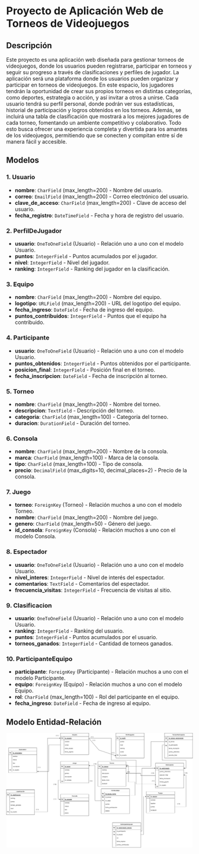 # Proyecto de Aplicación Web de Torneos de Videojuegos

## Descripción
Este proyecto es una aplicación web diseñada para gestionar torneos de videojuegos, donde los usuarios pueden registrarse, participar en torneos y seguir su progreso a través de clasificaciones y perfiles de jugador.
La aplicación será una plataforma donde los usuarios pueden organizar y participar en torneos de videojuegos. En este espacio, los jugadores tendrán la oportunidad de crear sus propios torneos en distintas categorías, como deportes, estrategia o acción, y así invitar a otros a unirse. Cada usuario tendrá su perfil personal, donde podrán ver sus estadísticas, historial de participación y logros obtenidos en los torneos. Además, se incluirá una tabla de clasificación que mostrará a los mejores jugadores de cada torneo, fomentando un ambiente competitivo y colaborativo. Todo esto busca ofrecer una experiencia completa y divertida para los amantes de los videojuegos, permitiendo que se conecten y compitan entre sí de manera fácil y accesible.


## Modelos

### 1. Usuario
- **nombre**: `CharField` (max_length=200) - Nombre del usuario.
- **correo**: `EmailField` (max_length=200) - Correo electrónico del usuario.
- **clave_de_acceso**: `CharField` (max_length=200) - Clave de acceso del usuario.
- **fecha_registro**: `DateTimeField` - Fecha y hora de registro del usuario.

### 2. PerfilDeJugador
- **usuario**: `OneToOneField` (Usuario) - Relación uno a uno con el modelo Usuario.
- **puntos**: `IntegerField` - Puntos acumulados por el jugador.
- **nivel**: `IntegerField` - Nivel del jugador.
- **ranking**: `IntegerField` - Ranking del jugador en la clasificación.

### 3. Equipo
- **nombre**: `CharField` (max_length=200) - Nombre del equipo.
- **logotipo**: `URLField` (max_length=200) - URL del logotipo del equipo.
- **fecha_ingreso**: `DateField` - Fecha de ingreso del equipo.
- **puntos_contribuidos**: `IntegerField` - Puntos que el equipo ha contribuido.

### 4. Participante
- **usuario**: `OneToOneField` (Usuario) - Relación uno a uno con el modelo Usuario.
- **puntos_obtenidos**: `IntegerField` - Puntos obtenidos por el participante.
- **posicion_final**: `IntegerField` - Posición final en el torneo.
- **fecha_inscripcion**: `DateField` - Fecha de inscripción al torneo.

### 5. Torneo
- **nombre**: `CharField` (max_length=200) - Nombre del torneo.
- **descripcion**: `TextField` - Descripción del torneo.
- **categoria**: `CharField` (max_length=100) - Categoría del torneo.
- **duracion**: `DurationField` - Duración del torneo.

### 6. Consola
- **nombre**: `CharField` (max_length=200) - Nombre de la consola.
- **marca**: `CharField` (max_length=100) - Marca de la consola.
- **tipo**: `CharField` (max_length=100) - Tipo de consola.
- **precio**: `DecimalField` (max_digits=10, decimal_places=2) - Precio de la consola.

### 7. Juego
- **torneo**: `ForeignKey` (Torneo) - Relación muchos a uno con el modelo Torneo.
- **nombre**: `CharField` (max_length=200) - Nombre del juego.
- **genero**: `CharField` (max_length=50) - Género del juego.
- **id_consola**: `ForeignKey` (Consola) - Relación muchos a uno con el modelo Consola.

### 8. Espectador
- **usuario**: `OneToOneField` (Usuario) - Relación uno a uno con el modelo Usuario.
- **nivel_interes**: `IntegerField` - Nivel de interés del espectador.
- **comentarios**: `TextField` - Comentarios del espectador.
- **frecuencia_visitas**: `IntegerField` - Frecuencia de visitas al sitio.

### 9. Clasificacion
- **usuario**: `OneToOneField` (Usuario) - Relación uno a uno con el modelo Usuario.
- **ranking**: `IntegerField` - Ranking del usuario.
- **puntos**: `IntegerField` - Puntos acumulados por el usuario.
- **torneos_ganados**: `IntegerField` - Cantidad de torneos ganados.

### 10. ParticipanteEquipo
- **participante**: `ForeignKey` (Participante) - Relación muchos a uno con el modelo Participante.
- **equipo**: `ForeignKey` (Equipo) - Relación muchos a uno con el modelo Equipo.
- **rol**: `CharField` (max_length=100) - Rol del participante en el equipo.
- **fecha_ingreso**: `DateField` - Fecha de ingreso al equipo.

## Modelo Entidad-Relación
![Modelo Entidad-Relación](img/Modelo_Entidad_Relacion.drawio.png)

